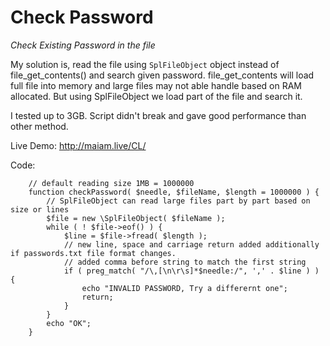 # Check Password

*Check Existing Password in the file*

My solution is, read the file using `SplFileObject` object instead of file_get_contents() and search given password.
file_get_contents will load full file into memory and large files may not able handle based on RAM allocated.
But using SplFileObject we load part of the file and search it.

I tested up to 3GB. Script didn't break and gave good performance than other method.


Live Demo: http://maiam.live/CL/

Code:

```
    // default reading size 1MB = 1000000
    function checkPassword( $needle, $fileName, $length = 1000000 ) {
        // SplFileObject can read large files part by part based on size or lines
        $file = new \SplFileObject( $fileName );
        while ( ! $file->eof() ) {
            $line = $file->fread( $length );
            // new line, space and carriage return added additionally if passwords.txt file format changes.
            // added comma before string to match the first string
            if ( preg_match( "/\,[\n\r\s]*$needle:/", ',' . $line ) ) {
                echo "INVALID PASSWORD, Try a differernt one";
                return;
            }
        }
        echo "OK";
    }
```		
